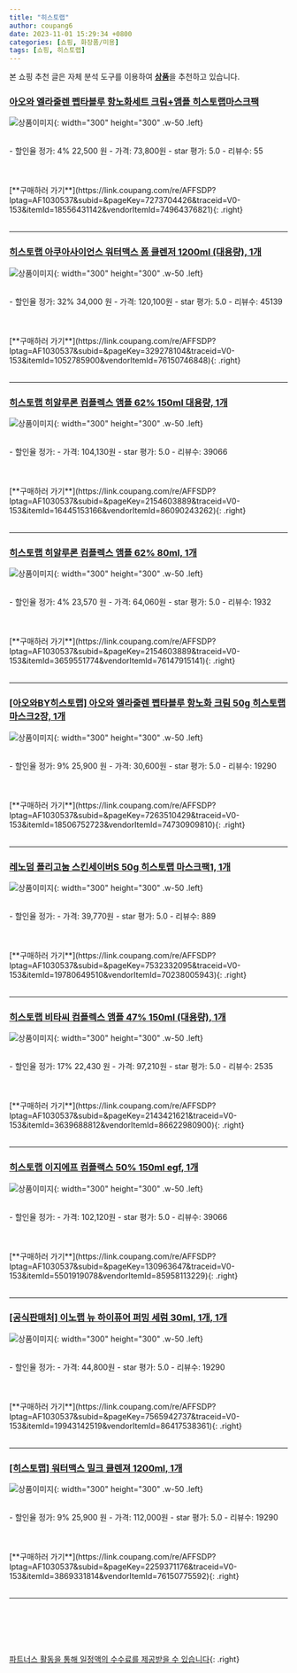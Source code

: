 ```yaml
---
title: "히스토랩"
author: coupang6
date: 2023-11-01 15:29:34 +0800
categories: [쇼핑, 화장품/미용]
tags: [쇼핑, 히스토랩]
---
```


본 쇼핑 추천 글은 자체 분석 도구를 이용하여 [**상품**](https://link.coupang.com/a/bao1ui)을 추천하고 있습니다.

### [아오와 엘라줄렌 펩타블루 항노화세트 크림+앰플 히스토랩마스크팩](https://link.coupang.com/re/AFFSDP?lptag=AF1030537&subid=&pageKey=7273704426&traceid=V0-153&itemId=18556431142&vendorItemId=74964376821)

![상품이미지](https://thumbnail10.coupangcdn.com/thumbnails/remote/230x230ex/image/vendor_inventory/d6c1/4a483a41fedd8f6f22b682a2d76572fdb6ca07c606682aa0e5c887a6ab3a.jpg){: width="300" height="300" .w-50 .left}


<br>
- 할인율 정가: 4%  22,500   원
- 가격: 73,800원
- star 평가: 5.0
- 리뷰수: 55
<br>
<br>
<br>
<br>
[**구매하러 가기**](https://link.coupang.com/re/AFFSDP?lptag=AF1030537&subid=&pageKey=7273704426&traceid=V0-153&itemId=18556431142&vendorItemId=74964376821){: .right}
<br>
<br>

---

### [히스토랩 아쿠아사이언스 워터맥스 폼 클렌저 1200ml (대용량), 1개](https://link.coupang.com/re/AFFSDP?lptag=AF1030537&subid=&pageKey=329278104&traceid=V0-153&itemId=1052785900&vendorItemId=76150746848)

![상품이미지](https://thumbnail6.coupangcdn.com/thumbnails/remote/230x230ex/image/vendor_inventory/0ff7/0ab432069bdaed24933c51f9555324b1263aee5139300beb337cfb93777e.jpg){: width="300" height="300" .w-50 .left}


<br>
- 할인율 정가: 32%  34,000   원
- 가격: 120,100원
- star 평가: 5.0
- 리뷰수: 45139
<br>
<br>
<br>
<br>
[**구매하러 가기**](https://link.coupang.com/re/AFFSDP?lptag=AF1030537&subid=&pageKey=329278104&traceid=V0-153&itemId=1052785900&vendorItemId=76150746848){: .right}
<br>
<br>

---

### [히스토랩 히알루론 컴플렉스 앰플 62% 150ml 대용량, 1개](https://link.coupang.com/re/AFFSDP?lptag=AF1030537&subid=&pageKey=2154603889&traceid=V0-153&itemId=16445153166&vendorItemId=86090243262)

![상품이미지](https://thumbnail7.coupangcdn.com/thumbnails/remote/230x230ex/image/vendor_inventory/80af/6b9a60d47efdc70c07ea8eea44fe47bbb8bf169f9d438a48386f6ccf5003.jpeg){: width="300" height="300" .w-50 .left}


<br>
- 할인율 정가: 
- 가격: 104,130원
- star 평가: 5.0
- 리뷰수: 39066
<br>
<br>
<br>
<br>
[**구매하러 가기**](https://link.coupang.com/re/AFFSDP?lptag=AF1030537&subid=&pageKey=2154603889&traceid=V0-153&itemId=16445153166&vendorItemId=86090243262){: .right}
<br>
<br>

---

### [히스토랩 히알루론 컴플렉스 앰플 62% 80ml, 1개](https://link.coupang.com/re/AFFSDP?lptag=AF1030537&subid=&pageKey=2154603889&traceid=V0-153&itemId=3659551774&vendorItemId=76147915141)

![상품이미지](https://thumbnail7.coupangcdn.com/thumbnails/remote/230x230ex/image/vendor_inventory/8c8f/1119a3ed96925d01e1b91600691baf2b775879ab0655774baad8b016aebd.jpg){: width="300" height="300" .w-50 .left}


<br>
- 할인율 정가: 4%  23,570   원
- 가격: 64,060원
- star 평가: 5.0
- 리뷰수: 1932
<br>
<br>
<br>
<br>
[**구매하러 가기**](https://link.coupang.com/re/AFFSDP?lptag=AF1030537&subid=&pageKey=2154603889&traceid=V0-153&itemId=3659551774&vendorItemId=76147915141){: .right}
<br>
<br>

---

### [[아오와BY히스토랩] 아오와 엘라줄렌 펩타블루 항노화 크림 50g 히스토랩마스크2장, 1개](https://link.coupang.com/re/AFFSDP?lptag=AF1030537&subid=&pageKey=7263510429&traceid=V0-153&itemId=18506752723&vendorItemId=74730909810)

![상품이미지](https://thumbnail8.coupangcdn.com/thumbnails/remote/230x230ex/image/vendor_inventory/c2f5/39fe17e8fc968d56f821090f55505a688288f07e8d7d1eb6da240cb0c11b.jpg){: width="300" height="300" .w-50 .left}


<br>
- 할인율 정가: 9%  25,900   원
- 가격: 30,600원
- star 평가: 5.0
- 리뷰수: 19290
<br>
<br>
<br>
<br>
[**구매하러 가기**](https://link.coupang.com/re/AFFSDP?lptag=AF1030537&subid=&pageKey=7263510429&traceid=V0-153&itemId=18506752723&vendorItemId=74730909810){: .right}
<br>
<br>

---

### [레노덤 폴리고눔 스킨세이버S 50g 히스토랩 마스크팩1, 1개](https://link.coupang.com/re/AFFSDP?lptag=AF1030537&subid=&pageKey=7532332095&traceid=V0-153&itemId=19780649510&vendorItemId=70238005943)

![상품이미지](https://thumbnail7.coupangcdn.com/thumbnails/remote/230x230ex/image/vendor_inventory/f259/a56bbf8b8d46ffe13d2f4ead4f78b4ec87ba92d14f9ca2f2ee93d9ca8334.jpg){: width="300" height="300" .w-50 .left}


<br>
- 할인율 정가: 
- 가격: 39,770원
- star 평가: 5.0
- 리뷰수: 889
<br>
<br>
<br>
<br>
[**구매하러 가기**](https://link.coupang.com/re/AFFSDP?lptag=AF1030537&subid=&pageKey=7532332095&traceid=V0-153&itemId=19780649510&vendorItemId=70238005943){: .right}
<br>
<br>

---

### [히스토랩 비타씨 컴플렉스 앰플 47% 150ml (대용량), 1개](https://link.coupang.com/re/AFFSDP?lptag=AF1030537&subid=&pageKey=2143421621&traceid=V0-153&itemId=3639688812&vendorItemId=86622980900)

![상품이미지](https://thumbnail10.coupangcdn.com/thumbnails/remote/230x230ex/image/vendor_inventory/442d/a9902136969944a684fce099fe68a66ac0af48cd0ed1a7d13d1a3f6afbb0.jpeg){: width="300" height="300" .w-50 .left}


<br>
- 할인율 정가: 17%  22,430   원
- 가격: 97,210원
- star 평가: 5.0
- 리뷰수: 2535
<br>
<br>
<br>
<br>
[**구매하러 가기**](https://link.coupang.com/re/AFFSDP?lptag=AF1030537&subid=&pageKey=2143421621&traceid=V0-153&itemId=3639688812&vendorItemId=86622980900){: .right}
<br>
<br>

---

### [히스토랩 이지에프 컴플랙스 50% 150ml egf, 1개](https://link.coupang.com/re/AFFSDP?lptag=AF1030537&subid=&pageKey=130963647&traceid=V0-153&itemId=5501919078&vendorItemId=85958113229)

![상품이미지](https://thumbnail8.coupangcdn.com/thumbnails/remote/230x230ex/image/vendor_inventory/6bb3/9ac2c8e076c6f1d072ae7a6a793e6cf3c68eca309f5880977b2f5e24edff.png){: width="300" height="300" .w-50 .left}


<br>
- 할인율 정가: 
- 가격: 102,120원
- star 평가: 5.0
- 리뷰수: 39066
<br>
<br>
<br>
<br>
[**구매하러 가기**](https://link.coupang.com/re/AFFSDP?lptag=AF1030537&subid=&pageKey=130963647&traceid=V0-153&itemId=5501919078&vendorItemId=85958113229){: .right}
<br>
<br>

---

### [[공식판매처] 이노랩 뉴 하이퓨어 퍼밍 세럼 30ml, 1개, 1개](https://link.coupang.com/re/AFFSDP?lptag=AF1030537&subid=&pageKey=7565942737&traceid=V0-153&itemId=19943142519&vendorItemId=86417538361)

![상품이미지](https://thumbnail6.coupangcdn.com/thumbnails/remote/230x230ex/image/vendor_inventory/2a3b/6734a42f8c181d937db933f927a2986e1460e3b218fbed42209a95ba44cb.png){: width="300" height="300" .w-50 .left}


<br>
- 할인율 정가: 
- 가격: 44,800원
- star 평가: 5.0
- 리뷰수: 19290
<br>
<br>
<br>
<br>
[**구매하러 가기**](https://link.coupang.com/re/AFFSDP?lptag=AF1030537&subid=&pageKey=7565942737&traceid=V0-153&itemId=19943142519&vendorItemId=86417538361){: .right}
<br>
<br>

---

### [[히스토랩] 워터맥스 밀크 클렌져 1200ml, 1개](https://link.coupang.com/re/AFFSDP?lptag=AF1030537&subid=&pageKey=2259371176&traceid=V0-153&itemId=3869331814&vendorItemId=76150775592)

![상품이미지](https://thumbnail8.coupangcdn.com/thumbnails/remote/230x230ex/image/vendor_inventory/9d3f/6527365e5573eb7373db671424958f3fe00f0ffaaca7853125c2d814f58f.jpg){: width="300" height="300" .w-50 .left}


<br>
- 할인율 정가: 9%  25,900   원
- 가격: 112,000원
- star 평가: 5.0
- 리뷰수: 19290
<br>
<br>
<br>
<br>
[**구매하러 가기**](https://link.coupang.com/re/AFFSDP?lptag=AF1030537&subid=&pageKey=2259371176&traceid=V0-153&itemId=3869331814&vendorItemId=76150775592){: .right}
<br>
<br>

---
<br><br><br><br><br> [파트너스 활동을 통해 일정액의 수수료를 제공받을 수 있습니다](https://link.coupang.com/a/bao1ui){: .right}